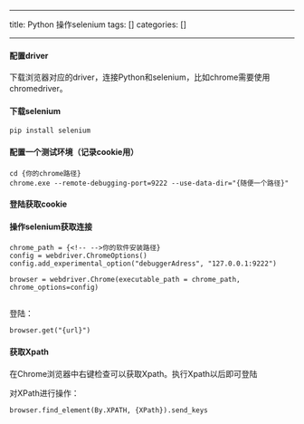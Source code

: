 
--- 
title:  Python 操作selenium 
tags: []
categories: [] 

---
#### 配置driver

下载浏览器对应的driver，连接Python和selenium，比如chrome需要使用chromedriver。

#### 下载selenium

```
pip install selenium

```

#### 配置一个测试环境（记录cookie用）

```
cd {你的chrome路径}
chrome.exe --remote-debugging-port=9222 --use-data-dir="{随便一个路径}"

```

#### 登陆获取cookie

#### 操作selenium获取连接

```
chrome_path = {<!-- -->你的软件安装路径}
config = webdriver.ChromeOptions()
config.add_experimental_option("debuggerAdress", "127.0.0.1:9222")

browser = webdriver.Chrome(executable_path = chrome_path, chrome_options=config)


```

登陆：

```
browser.get("{url}")

```

#### 获取Xpath

在Chrome浏览器中右键检查可以获取Xpath。执行Xpath以后即可登陆

对XPath进行操作：

```
browser.find_element(By.XPATH, {XPath}).send_keys

```

